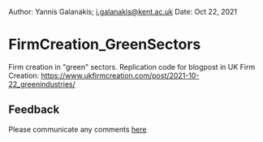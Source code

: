 Author: Yannis Galanakis; <i.galanakis@kent.ac.uk>
Date: Oct 22, 2021

# FirmCreation_GreenSectors

Firm creation in "green" sectors. Replication code for blogpost in UK Firm Creation: https://www.ukfirmcreation.com/post/2021-10-22_greenindustries/


## Feedback
Please communicate any comments [here](mailto:i.galanakis@kent.ac.uk)
